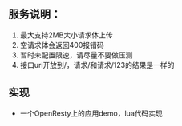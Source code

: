 ## 服务说明：

1. 最大支持2MB大小请求体上传
2. 空请求体会返回400报错码
3. 暂时未配置限速，请尽量不要做压测
4. 接口uri开放到/，请求/和请求/123的结果是一样的

## 实现

- 一个OpenResty上的应用demo，lua代码实现
